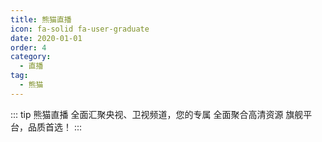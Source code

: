 ```yaml
---
title: 熊猫直播
icon: fa-solid fa-user-graduate
date: 2020-01-01
order: 4
category:
  - 直播
tag:
  - 熊猫
---
```


<ArtPlayer :src="state.src" :config="hlsConfig(state.p)" />

::: tip 熊猫直播
全面汇聚央视、卫视频道，您的专属 全面聚合高清资源 旗舰平台，品质首选！
:::

<script setup>
  import iptv from '@db/iptv.js'
  import { hlsConfig } from '@cps/artConst'
  import { useStorage } from '@vueuse/core'
  import { onMounted } from "vue";

  const state = useStorage(
    "xiongmao",
    {
      src:"",
      p: []
    }
  )

  onMounted(async () => {
    const { data } = await iptv.find({ "name": "xiongmao" })
    state.value.p = data
    state.value.src = data[0].url
  });
</script>
